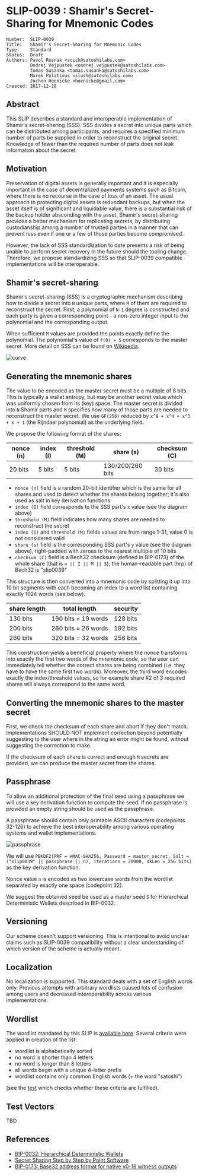 # SLIP-0039 : Shamir's Secret-Sharing for Mnemonic Codes

```
Number:  SLIP-0039
Title:   Shamir's Secret-Sharing for Mnemonic Codes
Type:    Standard
Status:  Draft
Authors: Pavol Rusnak <stick@satoshilabs.com>
         Ondrej Vejpustek <ondrej.vejpustek@satoshilabs.com>
         Tomas Susanka <tomas.susanka@satoshilabs.com>
         Marek Palatinus <slush@satoshilabs.com>
         Jochen Hoenicke <hoenicke@gmail.com>
Created: 2017-12-18
```

## Abstract

This SLIP describes a standard and interoperable implementation of Shamir's secret-sharing (SSS). SSS divides a secret into unique parts which can be distributed among participants, and requires a specified minimum number of parts be supplied in order to reconstruct the original secret. Knowledge of fewer than the required number of parts does not leak information about the secret.

## Motivation

Preservation of digital assets is generally important and it is especially important in the case of decentralized payments systems such as Bitcoin, where there is no recourse in the case of loss of an asset. The usual approach to protecting digital assets is redundant backups, but when the asset itself is of significant and liquidable value, there is a substantial risk of the backup holder absconding with the asset. Shamir's secret-sharing provides a better mechanism for replicating secrets, by distributing custodianship among a number of trusted parties in a manner that can prevent loss even if one or a few of those parties become compromised.

However, the lack of SSS standardization to date presents a risk of being unable to perform secret recovery in the future should the tooling change. Therefore, we propose standardizing SSS so that SLIP-0039 compatible implementations will be interoperable.

## Shamir's secret-sharing

Shamir's secret-sharing (SSS) is a cryptographic mechanism describing how to divide a secret into `N` unique parts, where `M` of them are required to reconstruct the secret. First, a polynomial of `N-1` degree is constructed and each party is given a corresponding point - a non-zero integer input to the polynomial and the corresponding output.

When sufficient `M` values are provided the points exactly define the polynomial. The polynomial's value of `f(0) = S` corresponds to the master secret. More detail on SSS can be found on [Wikipedia](https://en.wikipedia.org/wiki/Shamir%27s_Secret_Sharing).

![curve](slip-0039/curve.png)

## Generating the mnemonic shares

The value to be encoded as the master secret must be a multiple of 8 bits. This is typically a wallet entropy, but may be another secret value which was uniformly chosen from its (key) space. The master secret is divided into `N` Shamir parts and `M` specifies how many of those parts are needed to reconstruct the master secret. We use `GF(256)` reduced by `x^8 + x^4 + x^3 + x + 1` (the Rijndael polynomial) as the underlying field.

We propose the following format of the shares:

| nonce (n) | index (I)  | threshold (M) | share (s)        | checksum (C) |
|-----------|------------|---------------|------------------|--------------|
| 20 bits   | 5 bits     | 5 bits        | 130/200/260 bits | 30 bits      |

* `nonce (n)` field is a random 20-bit identifier which is the same for all shares and used to detect whether the shares belong together; it's also used as salt in key derivation functions
* `index (I)` field corresponds to the SSS part's `x` value (see the diagram above)
* `threshold (M)` field indicates how many shares are needed to reconstruct the secret
* `index (I)` and `threshold (M)` fields values are from range 1-31, value 0 is not considered valid
* `share (s)` field is the corresponding SSS part's `y` value (see the diagram above), right-padded with zeroes to the nearest multiple of 10 bits
* `checksum (C)` field is a Bech32 checksum (defined in BIP-0173) of the whole share (that is `n || I || M || S`); the human-readable part (hrp) of Bech32 is "slip0039"

This structure is then converted into a mnemonic code by splitting it up into 10 bit segments with each becoming an index to a word list containing exactly 1024 words (see below).

| share length | total length           | security |
|--------------|------------------------|----------|
| 130 bits     | 190 bits = 19 words    | 128 bits |
| 200 bits     | 260 bits = 26 words    | 192 bits |
| 260 bits     | 320 bits = 32 words    | 256 bits |

This construction yields a beneficial property where the nonce transforms into exactly the first two words of the mnemonic code, so the user can immediately tell whether the correct shares are being combined (i.e. they have to have the same first two words). Moreover, the third word encodes exactly the index/threshold values, so for example share #2 of 3 required shares will always correspond to the same word.

## Converting the mnemonic shares to the master secret

First, we check the checksum of each share and abort if they don't match. Implementations SHOULD NOT implement correction beyond potentially suggesting to the user where in the string an error might be found, without suggesting the correction to make.

If the checksum of each share is correct and enough `M` secrets are provided, we can produce the master secret from the shares.

## Passphrase

To allow an additional protection of the final seed using a passphrase we will use a key derivation function to compute the seed. If no passphrase is provided an empty string should be used as the passphrase.

A passphrase should contain only printable ASCII characters (codepoints 32-126) to achieve the best interoperability among various operating systems and wallet implementations.

![passphrase](slip-0039/passphrase.png)

We will use `PBKDF2(PRF = HMAC-SHA256, Password = master_secret, Salt = ("slip0039" || passphrase || n), iterations = 20000, dkLen = 256 bits)` as the key derivation function.

Nonce value `n` is encoded as two lowercase words from the wordlist separated by exactly one space (codepoint 32).

We suggest the obtained seed be used as a master seed `S` for Hierarchical Deterministic Wallets described in BIP-0032.

## Versioning

Our scheme doesn't support versioning. This is intentional to avoid unclear claims such as SLIP-0039 compatibility without a clear understanding of which version of the scheme is actually meant.

## Localization

No localization is supported. This standard deals with a set of English words only. Previous attempts with arbitrary wordlists caused lots of confusion among users and decreased interoperability across various implementations.

## Wordlist

The wordlist mandated by this SLIP is [available here](slip-0039/wordlist.txt). Several criteria were applied in creation of the list:

* wordlist is alphabetically sorted
* no word is shorter than 4 letters
* no word is longer than 8 letters
* all words begin with a unique 4-letter prefix
* wordlist contains only common English words (+ the word "satoshi")

(see the [test](slip-0039/test_wordlist.sh) which checks whether these criteria are fulfilled).

## Test Vectors

TBD

## References

* [BIP-0032: Hierarchical Deterministic Wallets](https://github.com/bitcoin/bips/blob/master/bip-0032.mediawiki)
* [Secret Sharing Step by Step by Point Software](http://www.pointsoftware.ch/en/secret-sharing-step-by-step/)
* [BIP-0173: Base32 address format for native v0-16 witness outputs](https://github.com/bitcoin/bips/blob/master/bip-0173.mediawiki#Bech32)
